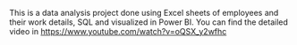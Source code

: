 This is a data analysis project done using Excel sheets of employees and their work details, SQL and visualized in Power BI.
You can find the detailed video in https://www.youtube.com/watch?v=oQSX_y2wfhc
